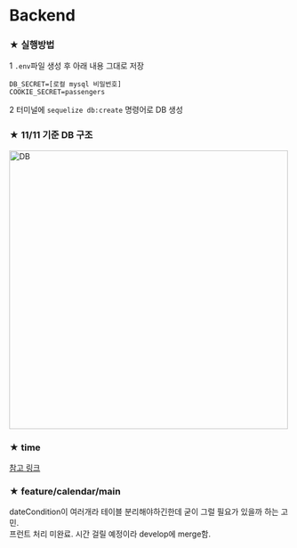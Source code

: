 # Backend

### ★ 실행방법
1 `.env`파일 생성 후 아래 내용 그대로 저장

```
DB_SECRET=[로컬 mysql 비밀번호]
COOKIE_SECRET=passengers
```

2 터미널에 `sequelize db:create` 명령어로 DB 생성

### ★ 11/11 기준 DB 구조
<img width="501" alt="DB" src="https://user-images.githubusercontent.com/62373386/98750231-c1812b80-2400-11eb-8f6a-604114582d0d.PNG">

### ★ time
[참고 링크](https://flymogi.tistory.com/entry/nodejs-%ED%95%9C%EA%B5%AD-%EC%8B%9C%EA%B0%84-%EA%B5%AC%ED%95%98%EA%B8%B0)

### ★ feature/calendar/main
dateCondition이 여러개라 테이블 분리해야하긴한데 굳이 그럴 필요가 있을까 하는 고민.<br>
프런트 처리 미완료. 시간 걸릴 예정이라 develop에 merge함. 

